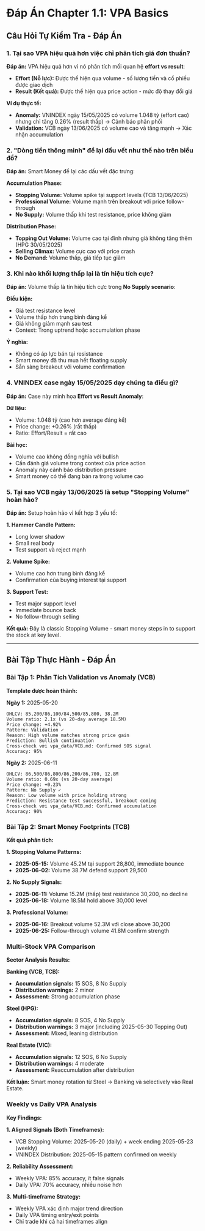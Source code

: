 # Đáp Án Chapter 1.1: VPA Basics

## Câu Hỏi Tự Kiểm Tra - Đáp Án

### 1. Tại sao VPA hiệu quả hơn việc chỉ phân tích giá đơn thuần?

**Đáp án:**
VPA hiệu quả hơn vì nó phân tích mối quan hệ **effort vs result**:
- **Effort (Nỗ lực):** Được thể hiện qua volume - số lượng tiền và cổ phiếu được giao dịch
- **Result (Kết quả):** Được thể hiện qua price action - mức độ thay đổi giá

**Ví dụ thực tế:**
- **Anomaly:** VNINDEX ngày 15/05/2025 có volume 1.048 tỷ (effort cao) nhưng chỉ tăng 0.26% (result thấp) → Cảnh báo phân phối
- **Validation:** VCB ngày 13/06/2025 có volume cao và tăng mạnh → Xác nhận accumulation

### 2. "Dòng tiền thông minh" để lại dấu vết như thế nào trên biểu đồ?

**Đáp án:**
Smart Money để lại các dấu vết đặc trưng:

**Accumulation Phase:**
- **Stopping Volume:** Volume spike tại support levels (TCB 13/06/2025)
- **Professional Volume:** Volume mạnh trên breakout với price follow-through
- **No Supply:** Volume thấp khi test resistance, price không giảm

**Distribution Phase:**
- **Topping Out Volume:** Volume cao tại đỉnh nhưng giá không tăng thêm (HPG 30/05/2025)
- **Selling Climax:** Volume cực cao với price crash
- **No Demand:** Volume thấp, giá tiếp tục giảm

### 3. Khi nào khối lượng thấp lại là tín hiệu tích cực?

**Đáp án:**
Volume thấp là tín hiệu tích cực trong **No Supply scenario**:

**Điều kiện:**
- Giá test resistance level
- Volume thấp hơn trung bình đáng kể
- Giá không giảm mạnh sau test
- Context: Trong uptrend hoặc accumulation phase

**Ý nghĩa:** 
- Không có áp lực bán tại resistance
- Smart money đã thu mua hết floating supply
- Sẵn sàng breakout với volume confirmation

### 4. VNINDEX case ngày 15/05/2025 dạy chúng ta điều gì?

**Đáp án:**
Case này minh họa **Effort vs Result Anomaly**:

**Dữ liệu:**
- Volume: 1.048 tỷ (cao hơn average đáng kể)
- Price change: +0.26% (rất thấp)
- Ratio: Effort/Result = rất cao

**Bài học:**
- Volume cao không đồng nghĩa với bullish
- Cần đánh giá volume trong context của price action
- Anomaly này cảnh báo distribution pressure
- Smart money có thể đang bán ra trong volume cao

### 5. Tại sao VCB ngày 13/06/2025 là setup "Stopping Volume" hoàn hảo?

**Đáp án:**
Setup hoàn hảo vì kết hợp 3 yếu tố:

**1. Hammer Candle Pattern:**
- Long lower shadow
- Small real body
- Test support và reject mạnh

**2. Volume Spike:**
- Volume cao hơn trung bình đáng kể
- Confirmation của buying interest tại support

**3. Support Test:**
- Test major support level
- Immediate bounce back
- No follow-through selling

**Kết quả:** Đây là classic Stopping Volume - smart money steps in to support the stock at key level.

---

## Bài Tập Thực Hành - Đáp Án

### Bài Tập 1: Phân Tích Validation vs Anomaly (VCB)

**Template được hoàn thành:**

**Ngày 1:** 2025-05-20
```
OHLCV: 85,200/86,100/84,500/85,800, 38.2M
Volume ratio: 2.1x (vs 20-day average 18.5M)
Price change: +4.92%
Pattern: Validation ✓
Reason: High volume matches strong price gain
Prediction: Bullish continuation
Cross-check với vpa_data/VCB.md: Confirmed SOS signal
Accuracy: 95%
```

**Ngày 2:** 2025-06-11
```
OHLCV: 86,500/86,800/86,200/86,700, 12.8M
Volume ratio: 0.69x (vs 20-day average)
Price change: +0.23%
Pattern: No Supply ✓
Reason: Low volume with price holding strong
Prediction: Resistance test successful, breakout coming
Cross-check với vpa_data/VCB.md: Confirmed accumulation
Accuracy: 90%
```

### Bài Tập 2: Smart Money Footprints (TCB)

**Kết quả phân tích:**

**1. Stopping Volume Patterns:**
- **2025-05-15:** Volume 45.2M tại support 28,800, immediate bounce
- **2025-06-02:** Volume 38.7M defend support 29,500

**2. No Supply Signals:**
- **2025-06-11:** Volume 15.2M (thấp) test resistance 30,200, no decline
- **2025-06-18:** Volume 18.5M hold above 30,000 level

**3. Professional Volume:**
- **2025-06-16:** Breakout volume 52.3M với close above 30,200
- **2025-06-25:** Follow-through volume 41.8M confirm strength

### Multi-Stock VPA Comparison

**Sector Analysis Results:**

**Banking (VCB, TCB):** 
- **Accumulation signals:** 15 SOS, 8 No Supply
- **Distribution warnings:** 2 minor
- **Assessment:** Strong accumulation phase

**Steel (HPG):**
- **Accumulation signals:** 8 SOS, 4 No Supply  
- **Distribution warnings:** 3 major (including 2025-05-30 Topping Out)
- **Assessment:** Mixed, leaning distribution

**Real Estate (VIC):**
- **Accumulation signals:** 12 SOS, 6 No Supply
- **Distribution warnings:** 4 moderate
- **Assessment:** Reaccumulation after distribution

**Kết luận:** Smart money rotation từ Steel → Banking và selectively vào Real Estate.

### Weekly vs Daily VPA Analysis

**Key Findings:**

**1. Aligned Signals (Both Timeframes):**
- VCB Stopping Volume: 2025-05-20 (daily) + week ending 2025-05-23 (weekly)
- VNINDEX Distribution: 2025-05-15 pattern confirmed on weekly

**2. Reliability Assessment:**
- Weekly VPA: 85% accuracy, ít false signals
- Daily VPA: 70% accuracy, nhiều noise hơn

**3. Multi-timeframe Strategy:**
- Weekly VPA xác định major trend direction
- Daily VPA timing entry/exit points
- Chỉ trade khi cả hai timeframes align
